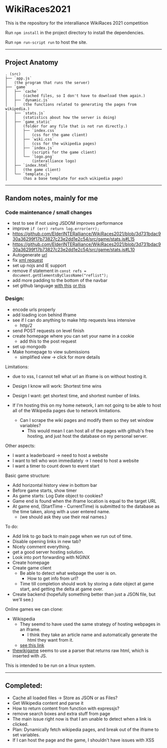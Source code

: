 # WikiRaces2021
This is the repository for the interalliance WikiRaces 2021 competition

Run `npm install` in the project directory to install the dependencies.

Run `npm run-script run` to host the site.

---

## Project Anatomy

```
. (src)
├── `app.js`
│   (the program that runs the server)
├── `game`
│   ├── `cache`
│   │   (cached files, so I don't have to download them again.)
│   ├── `dynamic.js`
│   │   (the functions related to generating the pages from wikipedia.)
│   ├── `stats.js`
│   │   (statistics about how the server is doing)
│   ├── `game_static`
│   │   (folder for any file that is not run directly.)
│   │   ├── `index.css`
│   │   │   (css for the game client)
│   │   ├── `wiki.css`
│   │   │   (css for the wikipedia pages)
│   │   ├── `index.js`
│   │   │   (scripts for the game client)
│   │   └── `logo.png`
│   │       (interalliance logo)
│   ├── `index.html`
│   │   (the game client)
│   └── `template.js`
│       (has a base template for each wikipedia page)
```


---

## Random notes, mainly for me

### Code maintenance / small changes
- test to see if not using JSDOM improves performance
- improve `if (err) return log.error(err);`
- https://github.com/ElderINTERalliance/WikiRaces2021/blob/3d731bdac930a36299f17b73827c23e2dd1e2c54/src/game/stats.js#L15
- https://github.com/ElderINTERalliance/WikiRaces2021/blob/3d731bdac930a36299f17b73827c23e2dd1e2c54/src/game/stats.js#L10
- Autogenerate [url](https://github.com/ElderINTERalliance/WikiRaces2021/blob/3d731bdac930a36299f17b73827c23e2dd1e2c54/src/game/game_static/client.js#L8)
- fix [xml request](https://github.com/ElderINTERalliance/WikiRaces2021/blob/3d731bdac930a36299f17b73827c23e2dd1e2c54/src/game/game_static/client.js#L13)
- set up nojs and IE support
- remove if statement in `const refs = document.getElementsByClassName("reflist");`
- add more padding to the bottom of the navbar
- set github language [with this](https://hackernoon.com/how-to-change-repo-language-in-github-c3e07819c5bb) [or this](https://stackoverflow.com/questions/34713765/github-changes-repository-to-wrong-language)

### Design:
- encode urls properly
- add loading icon behind Iframe
- see if I can do anything to make http requests less intensive
	-  http/2
- send POST requests on level finish
- create homepage where you can set your name in a cookie
	- add this to the post request
- set up mongodb
- Make homepage to view submissions
	- simplified view -> click for more details


Limitations:
 - due to xss, I cannot tell what url an iframe is on without hosting it.

 - Design I know will work: Shortest time wins
 - Design I want: get shortest time, and shortest number of links.
 - If I'm hosting this on my home network, I am not going to be able to host all of the Wikipedia pages due to network limitations.
	 - Can I scrape the wiki pages and modify them so they set window variables?
         - This would mean I can host all of the pages with github's free hosting, and just host the database on my personal server.

Other aspects:
 - I want a leaderboard -> need to host a website
 - I want to tell who won immediately -> I need to host a website
 - I want a timer to count down to event start

Basic game structure:
  - Add horizontal history view in bottom bar
  - Before game starts, show timer
  - As game starts: Log Date object to cookies? 
  - Game end is found when the iframe location is equal to the target URL
  - At game end, (StartTime - CurrentTime) is submitted to the database as the time taken, along with a user entered name.
	  - (we should ask they use their real names.)

To do: 
 - Add link to go back to main page when we run out of time.
 - Disable opening links in new tab?
 - Nicely comment everything.
 - get a good server hosting solution.
 - Look into port forwarding with NGINX 
 - Create homepage
 - Create game client
	 - Be able to detect what webpage the user is on.
		 - How to get info from url?
	 - Time till completion should work by storing a date object at game start, and getting the delta at game over.
 - Create backend (hopefully something better than just a JSON file, but we'll see.)

Online games we can clone:
  - Wikispedia
	  - They seemd to have used the same strategy of hosting webpages in an iframe.
		  - I think they take an article name and automatically generate the html they want from it.
	  - [see this link](https://dlab.epfl.ch/wikispeedia/play/wiki.php?article=Spanish_conquest_of_the_Inca_Empire) 
  - [thewikigame](https://www.thewikigame.com) seems to use a parser that returns raw html, which is inserted with JS.

This is intended to be run on a linux system.

----

## Completed:
 - Cache all loaded files -> Store as JSON or as Files?
 - Get Wikipedia content and parse it
 - How to return content from function with expressjs?
 - remove search boxes and extra stuff from page
 - The main issue right now is that I am unable to detect when a link is clicked.
 - Plan: Dynamically fetch wikipedia pages, and break out of the iframe to set variables.
 - If I can host the page and the game, I shouldn't have issues with XSS
